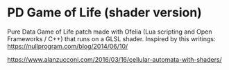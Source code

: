 # PD Game of Life (shader version)

Pure Data Game of Life patch made with Ofelia (Lua scripting and Open Frameworks / C++) that runs on a GLSL shader.
Inspired by this writings: 
https://nullprogram.com/blog/2014/06/10/

https://www.alanzucconi.com/2016/03/16/cellular-automata-with-shaders/
